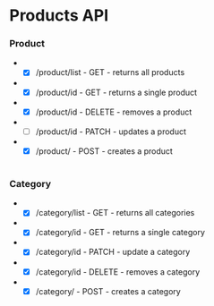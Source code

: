 # Products API

### Product

-   -   [x] /product/list - GET - returns all products
-   -   [x] /product/id - GET - returns a single product
-   -   [x] /product/id - DELETE - removes a product
-   -   [ ] /product/id - PATCH - updates a product
-   -   [x] /product/ - POST - creates a product

#

### Category

-   -   [x] /category/list - GET - returns all categories
-   -   [x] /category/id - GET - returns a single category
-   -   [x] /category/id - PATCH - update a category
-   -   [x] /category/id - DELETE - removes a category
-   -   [x] /category/ - POST - creates a category
